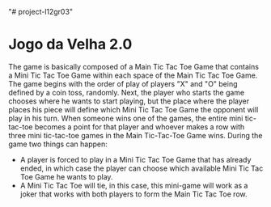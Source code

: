 "# project-l12gr03" 
# Jogo da Velha 2.0

The game is basically composed of a Main Tic Tac Toe Game that contains a Mini Tic Tac Toe Game within each space of the Main Tic Tac Toe Game. The game begins with the order of play of players "X" and "O" being defined by a coin toss, randomly. Next, the player who starts the game chooses where he wants to start playing, but the place where the player places his piece will define which Mini Tic Tac Toe Game the opponent will play in his turn.
When someone wins one of the games, the entire mini tic-tac-toe becomes a point for that player and whoever makes a row with three mini tic-tac-toe games in the Main Tic-Tac-Toe Game wins.
During the game two things can happen:
- A player is forced to play in a Mini Tic Tac Toe Game that has already ended, in which case the player can choose which available Mini Tic Tac Toe Game he wants to play.
- A Mini Tic Tac Toe will tie, in this case, this mini-game will work as a joker that works with both players to form the Main Tic Tac Toe row.
